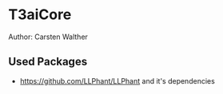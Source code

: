 # T3aiCore

Author: Carsten Walther

## Used Packages

- https://github.com/LLPhant/LLPhant and it's dependencies

